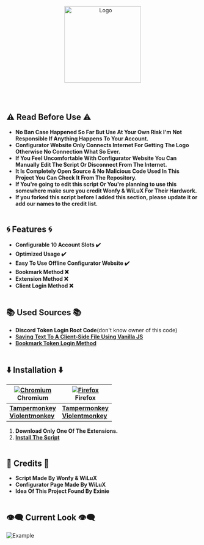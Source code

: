 <p align="center">
  <a><img src="https://raw.githubusercontent.com/WiLuX-Source/Discord-Token-Login/master/Resources/New_LogoNB.png" height="200em" alt="Logo"></a></p>

<br></br>
## ⚠️ Read Before Use ⚠️
- **No Ban Case Happened So Far But Use At Your Own Risk I'm Not Responsible If Anything Happens To Your Account.**
- **Configurator Website Only Connects Internet For Getting The Logo Otherwise No Connection What So Ever.**
- **If You Feel Uncomfortable With Configurator Website You Can Manually Edit The Script Or Disconnect From The Internet.**
- **It Is Completely Open Source & No Malicious Code Used In This Project You Can Check It From The Repository.**
- **If You're going to edit this script Or You're planning to use this somewhere make sure you credit Wonfy & WiLuX For Their Hardwork.**
- **If you forked this script before I added this section, please update it or add our names to the credit list.**
<br></br>
## 🌀 Features 🌀
- **Configurable 10 Account Slots ✔️**
- **Optimized Usage ✔️**
- **Easy To Use Offline Configurator Website ✔️**
- **Bookmark Method ❌**
- **Extension Method ❌**
- **Client Login Method ❌**
<br></br>
## 📚 Used Sources 📚
- **Discord Token Login Root Code**(don't know owner of this code)
- **[Saving Text To A Client-Side File Using Vanilla JS](https://robkendal.co.uk/blog/2020-04-17-saving-text-to-client-side-file-using-vanilla-js)**
- **[Bookmark Token Login Method](https://github.com/Kappador/Token-Bookmark-Login)**
<br></br>
## ⬇️ Installation ⬇️
| [<img src="https://raw.githubusercontent.com/alrra/browser-logos/main/src/chromium/chromium_64x64.png" alt="Chromium"/>](http://godban.github.io/browsers-support-badges/)<br>Chromium|[<img src="https://raw.githubusercontent.com/alrra/browser-logos/master/src/firefox/firefox_64x64.png" alt="Firefox"/>](http://godban.github.io/browsers-support-badges/)<br>Firefox|
| --------- | --------- |
|**[Tampermonkey](https://chrome.google.com/webstore/detail/tampermonkey/dhdgffkkebhmkfjojejmpbldmpobfkfo)**<br>**[Violentmonkey](https://chrome.google.com/webstore/detail/violentmonkey/jinjaccalgkegednnccohejagnlnfdag)**|**[Tampermonkey](https://addons.mozilla.org/firefox/addon/tampermonkey/)**<br>**[Violentmonkey](https://addons.mozilla.org/firefox/addon/violentmonkey/)**|

1. **Download Only One Of The Extensions.**
1. **[Install The Script](https://github.com/CoSeR-Source/DC-Token-Login/releases)**
<br></br>
## 📄 Credits 📄
- **Script Made By Wonfy & WiLuX**
- **Configurator Page Made By WiLuX**
- **Idea Of This Project Found By Exinie**
<br></br>
## 👁️‍🗨️ Current Look 👁️‍🗨️
<img src="https://raw.githubusercontent.com/WiLuX-Source/Discord-Token-Login/master/Resources/Currentlook.png" alt="Example">
